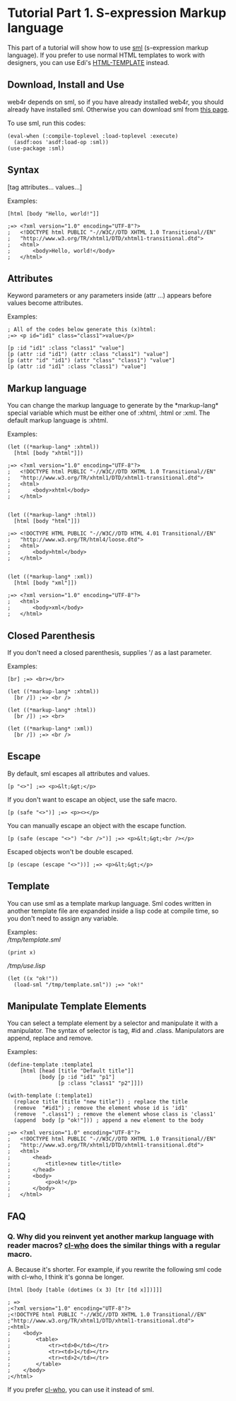 Tutorial Part 1. S-expression Markup language
==============================================
This part of a tutorial will show how to use [sml](http://github.com/tomoyuki28jp/sml/) (s-expression markup language). If you prefer to use normal HTML templates to work with designers, you can use Edi's [HTML-TEMPLATE](http://www.weitz.de/html-template/) instead.

Download, Install and Use
--------------------------
web4r depends on sml, so if you have already installed web4r, you should already have installed sml. Otherwise you can download sml from [this page](https://github.com/tomoyuki28jp/sml).

To use sml, run this codes:

    (eval-when (:compile-toplevel :load-toplevel :execute)
      (asdf:oos 'asdf:load-op :sml))
    (use-package :sml)

Syntax
-------
[tag attributes... values...]

Examples:

    [html [body "Hello, world!"]]

    ;=> <?xml version="1.0" encoding="UTF-8"?>
    ;   <!DOCTYPE html PUBLIC "-//W3C//DTD XHTML 1.0 Transitional//EN"
    ;   "http://www.w3.org/TR/xhtml1/DTD/xhtml1-transitional.dtd">
    ;   <html>
    ;       <body>Hello, world!</body>
    ;   </html>

Attributes
-----------
Keyword parameters or any parameters inside (attr ...) appears before values become attributes.

Examples:

    ; All of the codes below generate this (x)html:
    ;=> <p id="id1" class="class1">value</p>
    
    [p :id "id1" :class "class1" "value"]
    [p (attr :id "id1") (attr :class "class1") "value"]
    [p (attr "id" "id1") (attr "class" "class1") "value"]
    [p (attr :id "id1" :class "class1") "value"]
    
Markup language
----------------
You can change the markup language to generate by the \*markup-lang\* special variable which must be either one of :xhtml, :html or :xml. The default markup language is :xhtml.

Examples:

    (let ((*markup-lang* :xhtml))
      [html [body "xhtml"]])

    ;=> <?xml version="1.0" encoding="UTF-8"?>
    ;   <!DOCTYPE html PUBLIC "-//W3C//DTD XHTML 1.0 Transitional//EN"
    ;   "http://www.w3.org/TR/xhtml1/DTD/xhtml1-transitional.dtd">
    ;   <html>
    ;       <body>xhtml</body>
    ;   </html>


    (let ((*markup-lang* :html))
      [html [body "html"]])      

    ;=> <!DOCTYPE HTML PUBLIC "-//W3C//DTD HTML 4.01 Transitional//EN"
    ;   "http://www.w3.org/TR/html4/loose.dtd">
    ;   <html>
    ;       <body>html</body>
    ;   </html>


    (let ((*markup-lang* :xml))
      [html [body "xml"]])

    ;=> <?xml version="1.0" encoding="UTF-8"?>
    ;   <html>
    ;       <body>xml</body>
    ;   </html>

Closed Parenthesis
-------------------
If you don't need a closed parenthesis, supplies '/ as a last parameter.

Examples:

    [br] ;=> <br></br>

    (let ((*markup-lang* :xhtml))
      [br /]) ;=> <br />

    (let ((*markup-lang* :html))
      [br /]) ;=> <br>

    (let ((*markup-lang* :xml))
      [br /]) ;=> <br />

Escape
-------
By default, sml escapes all attributes and values.

    [p "<>"] ;=> <p>&lt;&gt;</p>

If you don't want to escape an object, use the safe macro.

    [p (safe "<>")] ;=> <p><></p>

You can manually escape an object with the escape function.

    [p (safe (escape "<>") "<br />")] ;=> <p>&lt;&gt;<br /></p>

Escaped objects won't be double escaped.

    [p (escape (escape "<>"))] ;=> <p>&lt;&gt;</p>

Template
---------
You can use sml as a template markup language. Sml codes written in another template file are expanded inside a lisp code at compile time, so you don't need to assign any variable.

Examples:  
*/tmp/template.sml*

    (print x)

*/tmp/use.lisp*

    (let ((x "ok!"))
      (load-sml "/tmp/template.sml")) ;=> "ok!"

Manipulate Template Elements
-----------------------------
You can select a template element by a selector and manipulate it with a manipulator. The syntax of selector is tag, #id and .class. Manipulators are append, replace and remove.

Examples:

    (define-template :template1
        [html [head [title "Default title"]]
              [body [p :id "id1" "p1"]
                    [p :class "class1" "p2"]]])
    
    (with-template (:template1)
      (replace title [title "new title"]) ; replace the title
      (remove  "#id1") ; remove the element whose id is 'id1'
      (remove  ".class1") ; remove the element whose class is 'class1'
      (append  body [p "ok!"])) ; append a new element to the body

    ;=> <?xml version="1.0" encoding="UTF-8"?>
    ;   <!DOCTYPE html PUBLIC "-//W3C//DTD XHTML 1.0 Transitional//EN"
    ;   "http://www.w3.org/TR/xhtml1/DTD/xhtml1-transitional.dtd">
    ;   <html>
    ;       <head>
    ;           <title>new title</title>
    ;       </head>
    ;       <body>
    ;           <p>ok!</p>
    ;       </body>
    ;   </html>

FAQ
----
### Q. Why did you reinvent yet another markup language with reader macros? [cl-who](http://www.weitz.de/cl-who/) does the similar things with a regular macro.

A. Because it's shorter. For example, if you rewrite the following sml code with cl-who, I think it's gonna be longer.

    [html [body [table (dotimes (x 3) [tr [td x]])]]]
    
    ; =>
    ;<?xml version="1.0" encoding="UTF-8"?>
    ;<!DOCTYPE html PUBLIC "-//W3C//DTD XHTML 1.0 Transitional//EN"
    ;"http://www.w3.org/TR/xhtml1/DTD/xhtml1-transitional.dtd">
    ;<html>
    ;    <body>
    ;        <table>
    ;            <tr><td>0</td></tr>
    ;            <tr><td>1</td></tr>
    ;            <tr><td>2</td></tr>
    ;        </table>
    ;    </body>
    ;</html>


If you prefer [cl-who](http://www.weitz.de/cl-who/), you can use it instead of sml.
